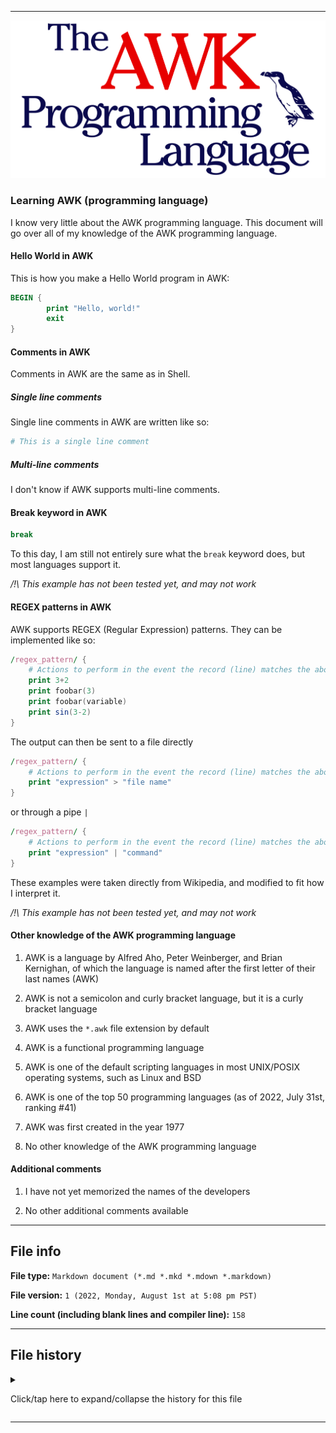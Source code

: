 
***

![/The-AWK-Programming-Language.svg](/The-AWK-Programming-Language.svg)

### Learning AWK (programming language)

I know very little about the AWK programming language. This document will go over all of my knowledge of the AWK programming language.

#### Hello World in AWK

This is how you make a Hello World program in AWK:

```awk
BEGIN {
        print "Hello, world!"
        exit
}
```

#### Comments in AWK

Comments in AWK are the same as in Shell.

##### Single line comments

Single line comments in AWK are written like so:

```awk
# This is a single line comment
```

##### Multi-line comments

I don't know if AWK supports multi-line comments.

#### Break keyword in AWK

```awk
break
```

To this day, I am still not entirely sure what the `break` keyword does, but most languages support it.

_/!\ This example has not been tested yet, and may not work_

#### REGEX patterns in AWK

AWK supports REGEX (Regular Expression) patterns. They can be implemented like so:

```awk
/regex_pattern/ {
    # Actions to perform in the event the record (line) matches the above regex_pattern
    print 3+2
    print foobar(3)
    print foobar(variable)
    print sin(3-2)
}
```

The output can then be sent to a file directly

```awk
/regex_pattern/ {
    # Actions to perform in the event the record (line) matches the above regex_pattern
    print "expression" > "file name"
}
```

or through a pipe `|`

```awk
/regex_pattern/ {
    # Actions to perform in the event the record (line) matches the above regex_pattern
    print "expression" | "command"
}
```

These examples were taken directly from Wikipedia, and modified to fit how I interpret it.

_/!\ This example has not been tested yet, and may not work_

#### Other knowledge of the AWK programming language

1. AWK is a language by Alfred Aho, Peter Weinberger, and Brian Kernighan, of which the language is named after the first letter of their last names (AWK)

2. AWK is not a semicolon and curly bracket language, but it is a curly bracket language

3. AWK uses the `*.awk` file extension by default

4. AWK is a functional programming language

5. AWK is one of the default scripting languages in most UNIX/POSIX operating systems, such as Linux and BSD

6. AWK is one of the top 50 programming languages (as of 2022, July 31st, ranking #41)

7. AWK was first created in the year 1977

8. No other knowledge of the AWK programming language

#### Additional comments

1. I have not yet memorized the names of the developers

2. No other additional comments available

***

## File info

**File type:** `Markdown document (*.md *.mkd *.mdown *.markdown)`

**File version:** `1 (2022, Monday, August 1st at 5:08 pm PST)`

**Line count (including blank lines and compiler line):** `158`

***

## File history

<details><summary><p>Click/tap here to expand/collapse the history for this file</p></summary>

<details><summary><p><b>Version 1 (2022, Monday, August 1st at 5:08 pm PST)</b></p></summary>

> Changes:

> * Started the file

> * Added the `title` section

> * Added the `Hello World in AWK` section

> * Added the `Comments in AWK` section

> > * Added the `Single line comments` subsection

> > * Added the `Multi-line comments` subsection

> * Added the `break keyword in AWK` section

> * Added the `REGEX patterns in AWK` section

> * Added the `other knowledge of the AWK programming language` section

> * Added the `Additional comments` section

> * Added the `file info` section

> * Added the `file history` section

> * No other changes in version 1

</details>

</details>

***
